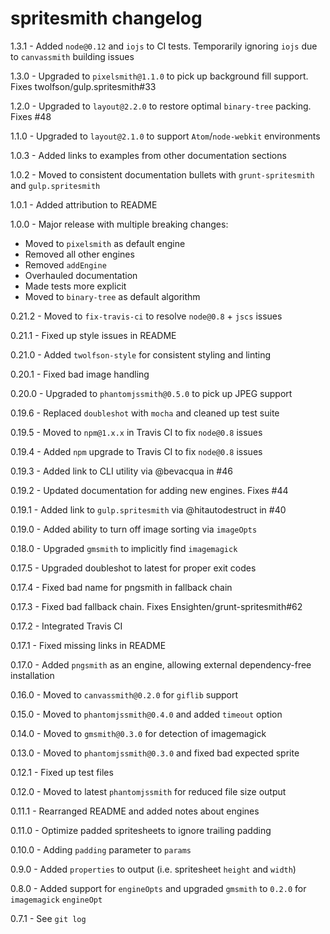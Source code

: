 # spritesmith changelog
1.3.1 - Added `node@0.12` and `iojs` to CI tests. Temporarily ignoring `iojs` due to `canvassmith` building issues

1.3.0 - Upgraded to `pixelsmith@1.1.0` to pick up background fill support. Fixes twolfson/gulp.spritesmith#33

1.2.0 - Upgraded to `layout@2.2.0` to restore optimal `binary-tree` packing. Fixes #48

1.1.0 - Upgraded to `layout@2.1.0` to support `Atom`/`node-webkit` environments

1.0.3 - Added links to examples from other documentation sections

1.0.2 - Moved to consistent documentation bullets with `grunt-spritesmith` and `gulp.spritesmith`

1.0.1 - Added attribution to README

1.0.0 - Major release with multiple breaking changes:

- Moved to `pixelsmith` as default engine
- Removed all other engines
- Removed `addEngine`
- Overhauled documentation
- Made tests more explicit
- Moved to `binary-tree` as default algorithm

0.21.2 - Moved to `fix-travis-ci` to resolve `node@0.8` + `jscs` issues

0.21.1 - Fixed up style issues in README

0.21.0 - Added `twolfson-style` for consistent styling and linting

0.20.1 - Fixed bad image handling

0.20.0 - Upgraded to `phantomjssmith@0.5.0` to pick up JPEG support

0.19.6 - Replaced `doubleshot` with `mocha` and cleaned up test suite

0.19.5 - Moved to `npm@1.x.x` in Travis CI to fix `node@0.8` issues

0.19.4 - Added `npm` upgrade to Travis CI to fix `node@0.8` issues

0.19.3 - Added link to CLI utility via @bevacqua in #46

0.19.2 - Updated documentation for adding new engines. Fixes #44

0.19.1 - Added link to `gulp.spritesmith` via @hitautodestruct in #40

0.19.0 - Added ability to turn off image sorting via `imageOpts`

0.18.0 - Upgraded `gmsmith` to implicitly find `imagemagick`

0.17.5 - Upgraded doubleshot to latest for proper exit codes

0.17.4 - Fixed bad name for pngsmith in fallback chain

0.17.3 - Fixed bad fallback chain. Fixes Ensighten/grunt-spritesmith#62

0.17.2 - Integrated Travis CI

0.17.1 - Fixed missing links in README

0.17.0 - Added `pngsmith` as an engine, allowing external dependency-free installation

0.16.0 - Moved to `canvassmith@0.2.0` for `giflib` support

0.15.0 - Moved to `phantomjssmith@0.4.0` and added `timeout` option

0.14.0 - Moved to `gmsmith@0.3.0` for detection of imagemagick

0.13.0 - Moved to `phantomjssmith@0.3.0` and fixed bad expected sprite

0.12.1 - Fixed up test files

0.12.0 - Moved to latest `phantomjssmith` for reduced file size output

0.11.1 - Rearranged README and added notes about engines

0.11.0 - Optimize padded spritesheets to ignore trailing padding

0.10.0 - Adding `padding` parameter to `params`

0.9.0 - Added `properties` to output (i.e. spritesheet `height` and `width`)

0.8.0 - Added support for `engineOpts` and upgraded `gmsmith` to `0.2.0` for `imagemagick` `engineOpt`

0.7.1 - See `git log`
